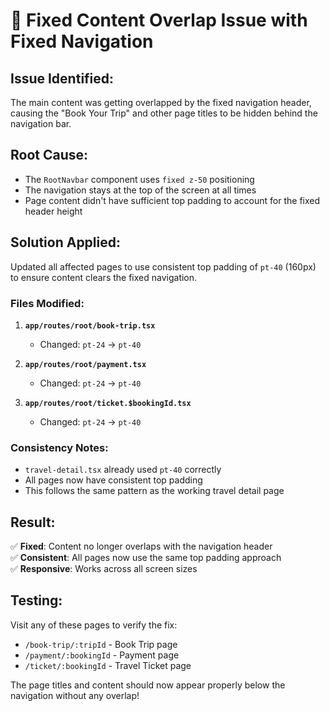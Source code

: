 # 🎯 Fixed Content Overlap Issue with Fixed Navigation

## Issue Identified:
The main content was getting overlapped by the fixed navigation header, causing the "Book Your Trip" and other page titles to be hidden behind the navigation bar.

## Root Cause:
- The `RootNavbar` component uses `fixed z-50` positioning
- The navigation stays at the top of the screen at all times
- Page content didn't have sufficient top padding to account for the fixed header height

## Solution Applied:
Updated all affected pages to use consistent top padding of `pt-40` (160px) to ensure content clears the fixed navigation.

### Files Modified:

1. **`app/routes/root/book-trip.tsx`**
   - Changed: `pt-24` → `pt-40`

2. **`app/routes/root/payment.tsx`**
   - Changed: `pt-24` → `pt-40`

3. **`app/routes/root/ticket.$bookingId.tsx`**
   - Changed: `pt-24` → `pt-40`

### Consistency Notes:
- `travel-detail.tsx` already used `pt-40` correctly
- All pages now have consistent top padding
- This follows the same pattern as the working travel detail page

## Result:
✅ **Fixed**: Content no longer overlaps with the navigation header  
✅ **Consistent**: All pages now use the same top padding approach  
✅ **Responsive**: Works across all screen sizes  

## Testing:
Visit any of these pages to verify the fix:
- `/book-trip/:tripId` - Book Trip page
- `/payment/:bookingId` - Payment page  
- `/ticket/:bookingId` - Travel Ticket page

The page titles and content should now appear properly below the navigation without any overlap!
